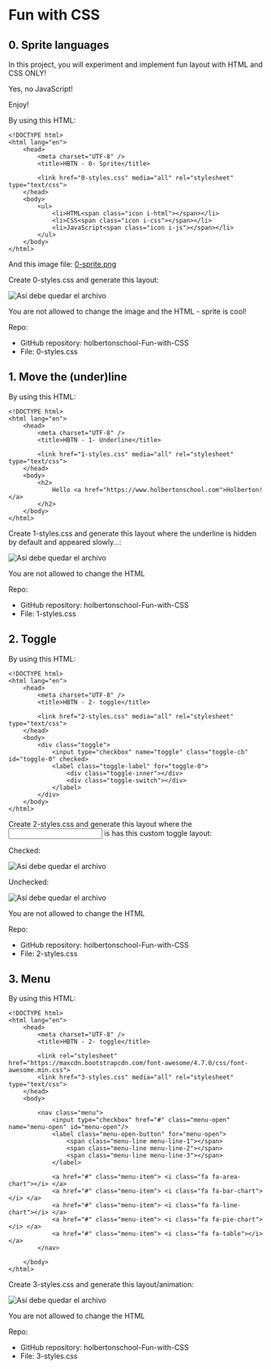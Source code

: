 # Fun with CSS

## 0. Sprite languages

In this project, you will experiment and implement fun layout with HTML and CSS ONLY!

Yes, no JavaScript!

Enjoy!

By using this HTML:

```
<!DOCTYPE html>
<html lang="en">
    <head>
        <meta charset="UTF-8" />
        <title>HBTN - 0- Sprite</title>

        <link href="0-styles.css" media="all" rel="stylesheet" type="text/css">
    </head>
    <body>
        <ul>
            <li>HTML<span class="icon i-html"></span></li>
            <li>CSS<span class="icon i-css"></span></li>
            <li>JavaScript<span class="icon i-js"></span></li>
        </ul>
    </body>
</html>

```
And this image file: [0-sprite.png](https://s3.eu-west-3.amazonaws.com/hbtn.intranet/uploads/medias/2020/2/d416199ca6ecdbd0f8a3.png?X-Amz-Algorithm=AWS4-HMAC-SHA256&X-Amz-Credential=AKIA4MYA5JM5DUTZGMZG%2F20230510%2Feu-west-3%2Fs3%2Faws4_request&X-Amz-Date=20230510T001436Z&X-Amz-Expires=345600&X-Amz-SignedHeaders=host&X-Amz-Signature=2fcbf99b55f5f7689ffe2f9bfac6929f3d20ddc1cb5931118e6390188cb5a4d9)

Create 0-styles.css and generate this layout:

<img src="img/layout.png" alt="Así debe quedar el archivo">

You are not allowed to change the image and the HTML - sprite is cool!

Repo:

- GitHub repository: holbertonschool-Fun-with-CSS
- File: 0-styles.css

## 1. Move the (under)line

By using this HTML:

```
<!DOCTYPE html>
<html lang="en">
    <head>
        <meta charset="UTF-8" />
        <title>HBTN - 1- Underline</title>

        <link href="1-styles.css" media="all" rel="stylesheet" type="text/css">
    </head>
    <body>
        <h2>
            Hello <a href="https://www.holbertonschool.com">Holberton!</a>
        </h2>
    </body>
</html>

```
Create 1-styles.css and generate this layout where the underline is hidden by default and appeared slowly…:

<img src="img/task_1.gif" alt="Así debe quedar el archivo">

You are not allowed to change the HTML

Repo:

- GitHub repository: holbertonschool-Fun-with-CSS
- File: 1-styles.css

## 2. Toggle

By using this HTML:

```
<!DOCTYPE html>
<html lang="en">
    <head>
        <meta charset="UTF-8" />
        <title>HBTN - 2- toggle</title>

        <link href="2-styles.css" media="all" rel="stylesheet" type="text/css">
    </head>
    <body>
        <div class="toggle">
            <input type="checkbox" name="toggle" class="toggle-cb" id="toggle-0" checked>
            <label class="toggle-label" for="toggle-0">
                <div class="toggle-inner"></div>
                <div class="toggle-switch"></div>
            </label>
        </div>
    </body>
</html>

```
Create 2-styles.css and generate this layout where the <input> is has this custom toggle layout:

Checked:

<img src="img/checked.png" alt="Así debe quedar el archivo">

Unchecked:

<img src="img/unchecked.png" alt="Así debe quedar el archivo">

You are not allowed to change the HTML

Repo:

- GitHub repository: holbertonschool-Fun-with-CSS
- File: 2-styles.css

## 3. Menu

By using this HTML:

```
<!DOCTYPE html>
<html lang="en">
    <head>
        <meta charset="UTF-8" />
        <title>HBTN - 2- toggle</title>

        <link rel="stylesheet" href="https://maxcdn.bootstrapcdn.com/font-awesome/4.7.0/css/font-awesome.min.css">
        <link href="3-styles.css" media="all" rel="stylesheet" type="text/css">
    </head>
    <body>

        <nav class="menu">
            <input type="checkbox" href="#" class="menu-open" name="menu-open" id="menu-open"/>
            <label class="menu-open-button" for="menu-open">
                <span class="menu-line menu-line-1"></span>
                <span class="menu-line menu-line-2"></span>
                <span class="menu-line menu-line-3"></span>
            </label>

            <a href="#" class="menu-item"> <i class="fa fa-area-chart"></i> </a>
            <a href="#" class="menu-item"> <i class="fa fa-bar-chart"></i> </a>
            <a href="#" class="menu-item"> <i class="fa fa-line-chart"></i> </a>
            <a href="#" class="menu-item"> <i class="fa fa-pie-chart"></i> </a>
            <a href="#" class="menu-item"> <i class="fa fa-table"></i> </a>
        </nav>

    </body>
</html>

```
Create 3-styles.css and generate this layout/animation:

<img src="img/menu.gif" alt="Así debe quedar el archivo">

You are not allowed to change the HTML

Repo:

- GitHub repository: holbertonschool-Fun-with-CSS
- File: 3-styles.css
